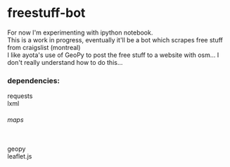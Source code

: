# freestuff-bot
For now I'm experimenting with ipython notebook.<br>
This is a work in progress, eventually it'll be a bot which scrapes free stuff from craigslist (montreal)<br>
I like ayota's use of GeoPy to post the free stuff to a website with osm... I don't really understand how to do this...
<h3>dependencies:</h3>
requests<br>
lxml
<h6>maps</h6>
<br>geopy
<br> leaflet.js
